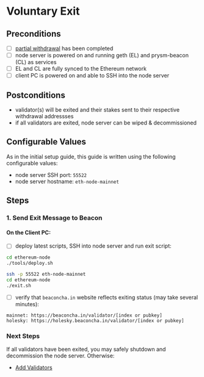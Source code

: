 # Voluntary Exit

## Preconditions
- [ ] [partial withdrawal](./partial-withdrawal.md) has been completed
- [ ] node server is powered on and running geth (EL) and prysm-beacon (CL) as services
- [ ] EL and CL are fully synced to the Ethereum network
- [ ] client PC is powered on and able to SSH into the node server

## Postconditions
- validator(s) will be exited and their stakes sent to their respective withdrawal addressses
- if all validators are exited, node server can be wiped & decommissioned

## Configurable Values
As in the initial setup guide, this guide is written using the following configurable values:
- node server SSH port: `55522`
- node server hostname: `eth-node-mainnet`

## Steps

### 1. Send Exit Message to Beacon

#### On the Client PC:

- [ ] deploy latest scripts, SSH into node server and run exit script:

```bash
cd ethereum-node
./tools/deploy.sh

ssh -p 55522 eth-node-mainnet
cd ethereum-node
./exit.sh
```

- [ ] verify that `beaconcha.in` website reflects exiting status (may take several minutes):
```
mainnet: https://beaconcha.in/validator/[index or pubkey]
holesky: https://holesky.beaconcha.in/validator/[index or pubkey]
```

### Next Steps
If all validators have been exited, you may safely shutdown and decommission the node server.  Otherwise:

- [Add Validators](./add-validators.md)


